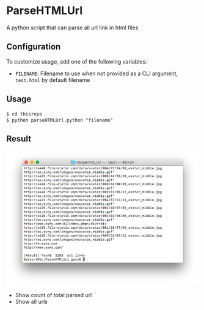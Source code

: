 # ParseHTMLUrl
A python script that can parse all url link in html files

## Configuration
To customize usage, add one of the following variables:

- `FILENAME`: Filename to use when not provided as a CLI argument, `test.html` by default
filename

## Usage
```
$ cd thisrepo
$ python parseHTMLUrl.python "filename"

```

## Result
![](./static/example.png)

- Show count of total parsed url
- Show all urls
